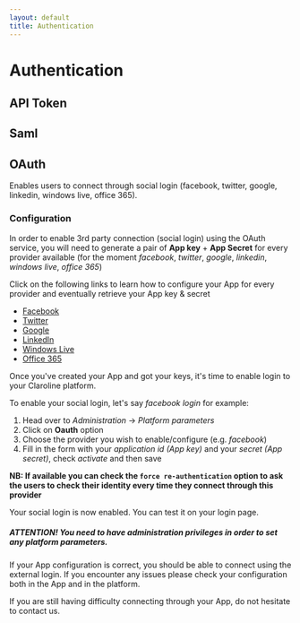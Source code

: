 ```yaml
---
layout: default
title: Authentication
---
```


# Authentication

## API Token

## Saml

## OAuth

Enables users to connect through social login (facebook, twitter, google, linkedin, windows live, office 365).

### Configuration

In order to enable 3rd party connection (social login) using the OAuth service, you will need to generate a pair of **App key** + **App Secret** for every provider available (for the moment _facebook_, _twitter_, _google_, _linkedin_, _windows live_, _office 365_)

Click on the following links to learn how to configure your App for every provider and eventually retrieve your App key & secret

- [Facebook](sections/api/authentication/facebookAppConfig.md)
- [Twitter](sections/api/authentication/twitterAppConfig.md)
- [Google](sections/api/authentication/googleAppConfig.md)
- [LinkedIn](sections/api/authentication/linkedinAppConfig.md)
- [Windows Live](sections/api/authentication/windowsAppConfig.md)
- [Office 365](sections/api/authentication/office365AppConfig.md)

Once you've created your App and got your keys, it's time to enable login to your Claroline platform.

To enable your social login, let's say _facebook login_ for example:

1. Head over to _Administration_ -> _Platform parameters_
2. Click on **Oauth** option
3. Choose the provider you wish to enable/configure (e.g. _facebook_)
4. Fill in the form with your _application id (App key)_ and your _secret (App secret)_, check _activate_ and then save

**NB: If available you can check the `force re-authentication` option to ask the users to check their identity every time they connect through this provider**  

Your social login is now enabled. You can test it on your login page.

##### ATTENTION! You need to have administration privileges in order to set any platform parameters.

If your App configuration is correct, you should be able to connect using the external login. If you encounter any issues please check your configuration both in the App and in the platform.

If you are still having difficulty connecting through your App, do not hesitate to contact us.

